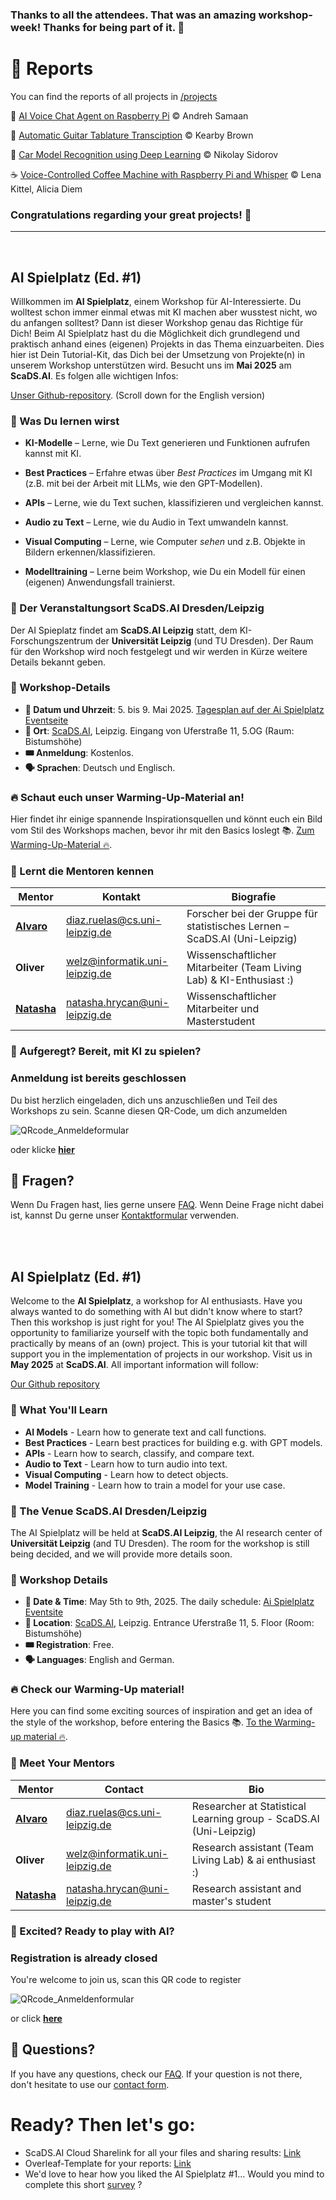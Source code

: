 ### Thanks to all the attendees. That was an amazing workshop-week! Thanks for being part of it. 🙌
# 📝 Reports
You can find the reports of all projects in [/projects](https://github.com/IvaroEkel/AI-Spielplatz/tree/main/projects)

🎤 [AI Voice Chat Agent on Raspberry Pi](https://github.com/IvaroEkel/AI-Spielplatz/tree/main/projects/AI%20Voice%20Chat%20Agent%20on%20Raspberry%20Pi) ©️ Andreh Samaan

🎼 [Automatic Guitar Tablature Transciption](https://github.com/IvaroEkel/AI-Spielplatz/tree/main/projects/Automatic%20Guitar%20Tablature%20Transciption) ©️ Kearby Brown

🚗 [Car Model Recognition using Deep Learning](https://github.com/IvaroEkel/AI-Spielplatz/tree/main/projects/Car%20Model%20Recognition%20using%20Deep%20Learning) ©️ Nikolay Sidorov

☕ [Voice-Controlled Coffee Machine with Raspberry Pi and Whisper](https://github.com/IvaroEkel/AI-Spielplatz/tree/main/projects/Voice-Controlled%20Coffee%20Machine%20with%20Raspberry%20Pi%20and%20Whisper) ©️ Lena Kittel, Alicia Diem

###  Congratulations regarding your great projects! 👏

____________________

<br>

## AI Spielplatz (Ed. #1)

Willkommen im **AI Spielplatz**, einem Workshop für AI-Interessierte. Du wolltest schon immer einmal etwas mit KI machen aber wusstest nicht, wo du anfangen solltest? Dann ist dieser Workshop genau das Richtige für Dich! 
Beim AI Spielplatz hast du die Möglichkeit dich grundlegend und praktisch anhand eines (eigenen) Projekts in das Thema einzuarbeiten. Dies hier ist Dein Tutorial-Kit, das Dich bei der Umsetzung von Projekte(n) in unserem Workshop unterstützen wird. Besucht uns im **Mai 2025** am **ScaDS.AI**. Es folgen alle wichtigen Infos:

[Unser Github-repository](https://github.com/IvaroEkel/AI-Spielplatz/tree/main).
(Scroll down for the English version)

### 🚀 Was Du lernen wirst

- **KI-Modelle** – Lerne, wie Du Text generieren und Funktionen aufrufen kannst mit KI.

- **Best Practices** – Erfahre etwas über *Best Practices* im Umgang mit KI (z.B. mit bei der Arbeit mit LLMs, wie den GPT-Modellen).

- **APIs** – Lerne, wie du Text suchen, klassifizieren und vergleichen kannst.

- **Audio zu Text** – Lerne, wie du Audio in Text umwandeln kannst.

- **Visual Computing** – Lerne, wie Computer *sehen* und z.B. Objekte in Bildern erkennen/klassifizieren.

- **Modelltraining** – Lerne beim Workshop, wie Du ein Modell für einen (eigenen) Anwendungsfall trainierst.

### 📍 Der Veranstaltungsort ScaDS.AI Dresden/Leipzig

Der AI Spieplatz findet am **ScaDS.AI Leipzig** statt, dem KI-Forschungszentrum der **Universität Leipzig** (und TU Dresden). Der Raum für den Workshop wird noch festgelegt und wir werden in Kürze weitere Details bekannt geben.

### 📅 Workshop-Details

- **📆 Datum und Uhrzeit**: 5. bis 9. Mai 2025. [Tagesplan auf der Ai Spielplatz Eventseite](https://scads.ai/event/ai-spielplatz/)
- **📍 Ort**: [ScaDS.AI](https://maps.app.goo.gl/zb5w6eYDrzKAqs467), Leipzig. Eingang von Uferstraße 11, 5.OG (Raum: Bistumshöhe)
- **🎟️ Anmeldung**: Kostenlos.
- **🗣 Sprachen**: Deutsch und Englisch.

### 🔥 Schaut euch unser Warming-Up-Material an!
Hier findet ihr einige spannende Inspirationsquellen und könnt euch ein Bild vom Stil des Workshops machen, bevor ihr mit den Basics loslegt 📚. [Zum Warming-Up-Material 🔥](https://github.com/IvaroEkel/AI-Spielplatz/tree/main/Warming-Up).

### 🎤 Lernt die Mentoren kennen

| Mentor | Kontakt | Biografie |
|---------|---------|------|
| [**Alvaro**](https://www.linkedin.com/in/alvaro-diaz-ruelas) | [diaz.ruelas@cs.uni-leipzig.de](mailto:diaz.ruelas@cs.uni-leipzig.de) | Forscher bei der Gruppe für statistisches Lernen – ScaDS.AI (Uni-Leipzig) |
| **Oliver** | [welz@informatik.uni-leipzig.de](mailto:welz@informatik.uni-leipzig.de) | Wissenschaftlicher Mitarbeiter (Team Living Lab) & KI-Enthusiast :) |
| [**Natasha**](https://natashahrycan.github.io/) | [natasha.hrycan@uni-leipzig.de](mailto:natasha.hrycan@uni-leipzig.de) | Wissenschaftlicher Mitarbeiter und Masterstudent |

### 🧠 Aufgeregt? Bereit, mit KI zu spielen?

### Anmeldung ist bereits geschlossen

Du bist herzlich eingeladen, dich uns anzuschließen und Teil des Workshops zu sein. Scanne diesen QR-Code, um dich anzumelden

![QRcode_Anmeldeformular](https://github.com/user-attachments/assets/efe91d0c-ad51-4978-bb8e-95d40e8b52bf)

oder klicke [**hier**](https://cloud.scadsai.uni-leipzig.de/index.php/apps/forms/embed/jLZZso4dKyeG8FScCifPJoM9)

## 🤔 Fragen?
Wenn Du Fragen hast, lies gerne unsere [FAQ](https://github.com/IvaroEkel/AI-Spielplatz/blob/main/FAQ.md). Wenn Deine Frage nicht dabei ist, kannst Du gerne unser [Kontaktformular](https://cloud.scadsai.uni-leipzig.de/index.php/apps/forms/s/rx6Ejbmqt9S6AcnXsXHopy9M) verwenden.

<br>
</br>


## AI Spielplatz (Ed. #1)

Welcome to the **AI Spielplatz**, a workshop for AI enthusiasts. Have you always wanted to do something with AI but didn't know where to start? Then this workshop is just right for you! 
The AI Spielplatz gives you the opportunity to familiarize yourself with the topic both fundamentally and practically by means of an (own) project. This is your tutorial kit that will support you in the implementation of projects in our workshop. Visit us in **May 2025** at **ScaDS.AI**. All important information will follow:

[Our Github repository](https://github.com/IvaroEkel/AI-Spielplatz/tree/main)

### 🚀 What You'll Learn

- **AI Models** - Learn how to generate text and call functions.
- **Best Practices** - Learn best practices for building e.g. with GPT models.
- **APIs** - Learn how to search, classify, and compare text.
- **Audio to Text** - Learn how to turn audio into text.
- **Visual Computing** - Learn how to detect objects.
- **Model Training** - Learn how to train a model for your use case.

### 📍 The Venue ScaDS.AI Dresden/Leipzig

The AI Spielplatz will be held at **ScaDS.AI Leipzig**, the AI research center of **Universität Leipzig** (and TU Dresden). The room for the workshop is still being decided, and we will provide more details soon.

### 📅 Workshop Details

- **📆 Date & Time**: May 5th to 9th, 2025. The daily schedule: [Ai Spielplatz Eventsite](https://scads.ai/event/ai-spielplatz/)
- **📍 Location**: [ScaDS.AI](https://maps.app.goo.gl/zb5w6eYDrzKAqs467), Leipzig. Entrance Uferstraße 11, 5. Floor (Room: Bistumshöhe)
- **🎟️ Registration**: Free.
- **🗣 Languages**: English and German. 

### 🔥 Check our Warming-Up material! 
Here you can find some exciting sources of inspiration and get an idea of the style of the workshop, before entering the Basics 📚. [To the Warming-up material 🔥](https://github.com/IvaroEkel/AI-Spielplatz/tree/main/Warming-Up).

### 🎤 Meet Your Mentors

| Mentor  | Contact  | Bio  |
|---------|---------|------|
| [**Alvaro**](https://www.linkedin.com/in/alvaro-diaz-ruelas) | [diaz.ruelas@cs.uni-leipzig.de](mailto:diaz.ruelas@cs.uni-leipzig.de) | Researcher at Statistical Learning group - ScaDS.AI (Uni-Leipzig) |
| **Oliver** | [welz@informatik.uni-leipzig.de](mailto:welz@informatik.uni-leipzig.de) | Research assistant (Team Living Lab) & ai enthusiast :) |
| [**Natasha**](https://natashahrycan.github.io/) | [natasha.hrycan@uni-leipzig.de](mailto:natasha.hrycan@uni-leipzig.de) | Research assistant and master's student |


### 🧠 Excited? Ready to play with AI? 

### Registration is already closed

You're welcome to join us, scan this QR code to register

![QRcode_Anmeldenformular](https://github.com/user-attachments/assets/efe91d0c-ad51-4978-bb8e-95d40e8b52bf)

or click [**here**](https://cloud.scadsai.uni-leipzig.de/index.php/apps/forms/embed/jLZZso4dKyeG8FScCifPJoM9)


## 🤔 Questions?
If you have any questions, check our [FAQ](https://github.com/IvaroEkel/AI-Spielplatz/blob/main/FAQ.md). If your question is not there, don't hesitate to use our [contact form](https://cloud.scadsai.uni-leipzig.de/index.php/apps/forms/s/rx6Ejbmqt9S6AcnXsXHopy9M).

# Ready? Then let's go:
- ScaDS.AI Cloud Sharelink for all your files and sharing results: [Link](https://cloud.scadsai.uni-leipzig.de/index.php/s/8TWEMX32KgfrrwF)
- Overleaf-Template for your reports: [Link](https://www.overleaf.com/6437493389zcphbztytjhd#556a35)
- We'd love to hear how you liked the AI Spielplatz #1... Would you mind to complete this short [survey](https://cloud.scadsai.uni-leipzig.de/index.php/apps/forms/s/TG6WyTXrtYRJCC9G8qjJFEM6) ?

